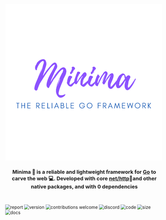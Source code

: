 ![gominima](./assets/logo.png)

<h3 align="center">
Minima 🦄 is a reliable and lightweight framework for <a href="https://www.golang.org" target="_blank">Go</a> to carve the web 💻. Developed with core <a href="https://pkg.go.dev/net/http" target="_blank">net/http</a>🔌and other native packages, and with 0 dependencies
</h3>

<br>

![report](https://goreportcard.com/badge/github.com/gominima/minima)
![version](https://img.shields.io/github/go-mod/go-version/gominima/minima)
![contributions welcome](https://img.shields.io/badge/contributions-welcome-brightgreen.svg?style=flat)
![discord](https://img.shields.io/discord/916969864512548904)
![code](https://img.shields.io/tokei/lines/github/gominima/minima)
![size](https://img.shields.io/github/languages/code-size/gominima/minima)
![docs](https://img.shields.io/badge/Minima-Docs-blue)